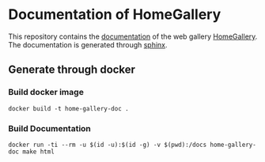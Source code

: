 # Documentation of HomeGallery

This repository contains the [documentation](https://docs.home-gallery.org) of the
web gallery [HomeGallery](https://home-gallery.org). The documentation is
generated through [sphinx](https://www.sphinx-doc.org).

## Generate through docker

### Build docker image

```
docker build -t home-gallery-doc .
```

### Build Documentation

```
docker run -ti --rm -u $(id -u):$(id -g) -v $(pwd):/docs home-gallery-doc make html
```
